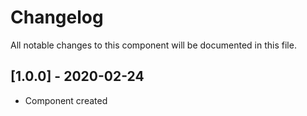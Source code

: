 # Changelog
All notable changes to this component will be documented in this file.

## [1.0.0] - 2020-02-24
- Component created
